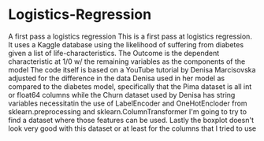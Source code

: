 # Logistics-Regression
A first pass a logistics regression
This is a first pass at logistics regression. It uses a Kaggle database using the likelihood of suffering from diabetes given a list of 
life-characteristics. The Outcome is the dependent characteristic at 1/0 w/ the remaining variables as the components of the model
The code itself is based on a YouTube tutorial by Denisa Marcisovska adjusted for the difference in the data Denisa used in her model
as compared to the diabetes model, specifically that the Pima dataset is all int or float64 columns while the Churn dataset used by 
Denisa has string variables necessitatin the use of LabelEncoder and OneHotEncloder from sklearn.preprocessing and sklearn.ColumnTransformer
I'm going to try to find a dataset where those features can be used.
Lastly the boxplot doesn't look very good with this dataset or at least for the columns that I tried to use
